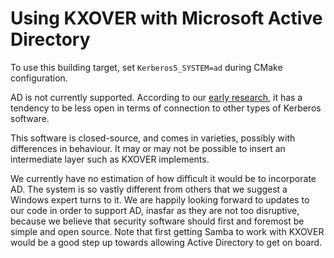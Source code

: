 # Using KXOVER with Microsoft Active Directory

To use this building target, set `Kerberos5_SYSTEM=ad`
during CMake configuration.

AD is not currently supported.  According to our
[early research](http://realm-xover.arpa2.net/kerberos.html),
it has a tendency to be less open in terms of connection
to other types of Kerberos software.

This software is closed-source, and comes in varieties,
possibly with differences in behaviour.  It may or may not
be possible to insert an intermediate layer such as KXOVER
implements.

We currently have no estimation of how difficult it would
be to incorporate AD.  The system is so vastly different
from others that we suggest a Windows expert turns to it.
We are happily looking forward to updates to our code in
order to support AD, inasfar as they are not too disruptive,
because we believe that security software should first and
foremost be simple and open source.  Note that first getting
Samba to work with KXOVER would be a good step up towards
allowing Active Directory to get on board.

